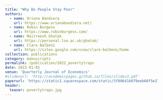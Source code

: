 ```yaml
---
title: "Why Do People Stay Poor"
authors:
  - name: Oriana Bandiera
    url: https://www.orianabandiera.net/
  - name: Robin Burgess
    url: https://www.robinburgess.com/
  - name: Maitreesh Ghatak
    url: https://personal.lse.ac.uk/ghatak/
  - name: Clare Balboni
    url: https://sites.google.com/view/clare-balboni/home
collection: publications
category: manuscripts
permalink: /publication/2022_povertytraps
date: 2022-01-01
venue: 'Quarterly Journal of Economics'
#slidesurl: 'http://academicpages.github.io/files/slides3.pdf'
paperurl: 'https://static1.squarespace.com/static/5f806416079eeb68f5e277b1/t/62643ef445ee9d07550f8246/1650736903363/Balboni_etal_2021_Why-do-People-Stay-Poor.pdf'
header:
  teaser: povertytraps.jpg
---
```

